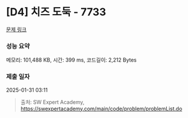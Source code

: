 # [D4] 치즈 도둑 - 7733 

[문제 링크](https://swexpertacademy.com/main/code/problem/problemDetail.do?contestProbId=AWrDOdQqRCUDFARG) 

### 성능 요약

메모리: 101,488 KB, 시간: 399 ms, 코드길이: 2,212 Bytes

### 제출 일자

2025-01-31 03:11



> 출처: SW Expert Academy, https://swexpertacademy.com/main/code/problem/problemList.do
